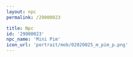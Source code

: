 ```yaml
---
layout: npc
permalink: /29000023

title: Npc
id: '29000023'
npc_name: 'Mini Pim'
icon_url: 'portrait/mob/02020025_m_pim_p.png'
---
```

